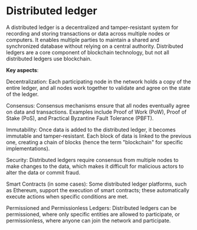 # Distributed ledger

A distributed ledger is a decentralized and tamper-resistant system for recording and storing transactions or data across multiple nodes or computers. It enables multiple parties to maintain a shared and synchronized database without relying on a central authority. Distributed ledgers are a core component of blockchain technology, but not all distributed ledgers use blockchain.

**Key aspects**:

Decentralization: Each participating node in the network holds a copy of the entire ledger, and all nodes work together to validate and agree on the state of the ledger.

Consensus: Consensus mechanisms ensure that all nodes eventually agree on data and transactions. Examples include Proof of Work (PoW), Proof of Stake (PoS), and Practical Byzantine Fault Tolerance (PBFT).

Immutability: Once data is added to the distributed ledger, it becomes immutable and tamper-resistant. Each block of data is linked to the previous one, creating a chain of blocks (hence the term "blockchain" for specific implementations).

Security: Distributed ledgers require consensus from multiple nodes to make changes to the data, which makes it difficult for malicious actors to alter the data or commit fraud.

Smart Contracts (in some cases): Some distributed ledger platforms, such as Ethereum, support the execution of smart contracts; these automatically execute actions when specific conditions are met.

Permissioned and Permissionless Ledgers: Distributed ledgers can be permissioned, where only specific entities are allowed to participate, or permissionless, where anyone can join the network and participate.
